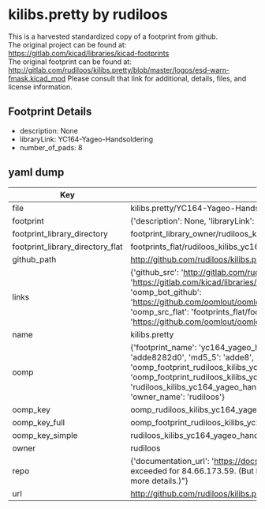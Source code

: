 # kilibs.pretty by rudiloos  
This is a harvested standardized copy of a footprint from github.  
The original project can be found at:  
https://gitlab.com/kicad/libraries/kicad-footprints  
The original footprint can be found at:
http://gitlab.com/rudiloos/kilibs.pretty/blob/master/logos/esd-warn-fmask.kicad_mod
Please consult that link for additional, details, files, and license information.  
## Footprint Details
* description: None  
* libraryLink: YC164-Yageo-Handsoldering  
* number_of_pads: 8  
## yaml dump  
| Key | Value |  
| --- | --- |  
| file | kilibs.pretty/YC164-Yageo-Handsoldering.kicad_mod |  
| footprint | {'description': None, 'libraryLink': 'YC164-Yageo-Handsoldering', 'number_of_pads': 8} |  
| footprint_library_directory | footprint_library_owner/rudiloos_kilibs.pretty |  
| footprint_library_directory_flat | footprints_flat/rudiloos_kilibs_yc164_yageo_handsoldering/working |  
| github_path | http://github.com/rudiloos/kilibs.pretty/blob/master/YC164-Yageo-Handsoldering.kicad_mod |  
| links | {'github_src': 'http://gitlab.com/rudiloos/kilibs.pretty/blob/master/logos/esd-warn-fmask.kicad_mod', 'github_src_repo': 'https://gitlab.com/kicad/libraries/kicad-footprints', 'oomp_bot': 'footprints/rudiloos_kilibs_yc164_yageo_handsoldering/working', 'oomp_bot_github': 'https://github.com/oomlout/oomlout_oomp_footprint_bot/tree/main/footprints/rudiloos_kilibs_yc164_yageo_handsoldering/working', 'oomp_src_flat': 'footprints_flat/footprints_flat/rudiloos_kilibs_yc164_yageo_handsoldering/working', 'oomp_src_flat_github': 'https://github.com/oomlout/oomlout_oomp_footprint_src/tree/main/footprints_flat/rudiloos_kilibs_yc164_yageo_handsoldering/working'} |  
| name | kilibs.pretty |  
| oomp | {'footprint_name': 'yc164_yageo_handsoldering', 'library_name': 'kilibs', 'md5': 'adde8282d0fbc8a0cabe585e22fdcaa6', 'md5_10': 'adde8282d0', 'md5_5': 'adde8', 'md5_6': 'adde82', 'oomp_key': 'oomp_rudiloos_kilibs_yc164_yageo_handsoldering', 'oomp_key_extra': 'oomp_footprint_rudiloos_kilibs_yc164_yageo_handsoldering', 'oomp_key_full': 'oomp_footprint_rudiloos_kilibs_yc164_yageo_handsoldering_adde82', 'oomp_key_simple': 'rudiloos_kilibs_yc164_yageo_handsoldering', 'original_filename': 'kilibs.pretty/YC164-Yageo-Handsoldering.kicad_mod', 'owner_name': 'rudiloos'} |  
| oomp_key | oomp_rudiloos_kilibs_yc164_yageo_handsoldering |  
| oomp_key_full | oomp_footprint_rudiloos_kilibs_yc164_yageo_handsoldering |  
| oomp_key_simple | rudiloos_kilibs_yc164_yageo_handsoldering |  
| owner | rudiloos |  
| repo | {'documentation_url': 'https://docs.github.com/rest/overview/resources-in-the-rest-api#rate-limiting', 'message': "API rate limit exceeded for 84.66.173.59. (But here's the good news: Authenticated requests get a higher rate limit. Check out the documentation for more details.)"} |  
| url | http://github.com/rudiloos/kilibs.pretty |  


